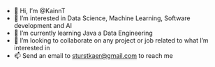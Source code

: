 - 👋 Hi, I’m @KainnT
- 👀 I’m interested in Data Science, Machine Learning, Software development and AI
- 🌱 I’m currently learning Java a Data Engineering
- 💞️ I’m looking to collaborate on any project or job related to what I’m interested in
- 📫 Send an email to sturstkaer@gmail.com to reach me

<!---
KainnT/KainnT is a ✨ special ✨ repository because its `README.md` (this file) appears on your GitHub profile.
You can click the Preview link to take a look at your changes.
--->
